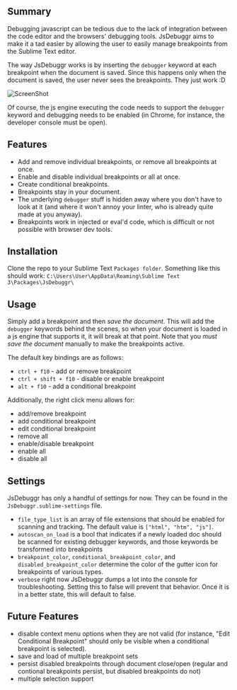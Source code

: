 Summary
---------
Debugging javascript can be tedious due to the lack of integration between the code editor and the browsers' debugging tools. JsDebuggr aims to make it a tad easier by allowing the user to easily manage breakpoints from the Sublime Text editor.  

The way JsDebuggr works is by inserting the `debugger` keyword at each breakpoint when the document is saved. Since this happens only when the document is saved, the user never sees the breakpoints. They just work :D

![ScreenShot](https://raw.github.com/rDr4g0n/JsDebuggr/master/screens2.gif)

Of course, the js engine executing the code needs to support the `debugger` keyword and debugging needs to be enabled (in Chrome, for instance, the developer console must be open).


Features
--------
* Add and remove individual breakpoints, or remove all breakpoints at once.
* Enable and disable individual breakpoints or all at once.
* Create conditional breakpoints.
* Breakpoints stay in your document.
* The underlying `debugger` stuff is hidden away where you don't have to look at it (and where it won't annoy your linter, who is already quite made at you anyway).
* Breakpoints work in injected or eval'd code, which is difficult or not possible with browser dev tools.


Installation
------------
Clone the repo to your Sublime Text `Packages folder`. Something like this should work: `C:\Users\User\AppData\Roaming\Sublime Text 3\Packages\JsDebuggr\`


Usage
-----
Simply add a breakpoint and then *save the document*. This will add the `debugger` keywords behind the scenes, so when your document is loaded in a js engine that supports it, it will break at that point. Note that you *must save the document* manually to make the breakpoints active.

The default key bindings are as follows:

* `ctrl + f10` - add or remove breakpoint
* `ctrl + shift + f10` - disable or enable breakpoint
* `alt + f10` - add a conditional breakpoint

Additionally, the right click menu allows for:

* add/remove breakpoint
* add conditional breakpoint
* edit conditional breakpoint
* remove all
* enable/disable breakpoint
* enable all
* disable all


Settings
--------
JsDebuggr has only a handful of settings for now. They can be found in the `JsDebuggr.sublime-settings` file.

* `file_type_list` is an array of file extensions that should be enabled for scanning and tracking. The default value is `["html", "htm", "js"]`.
* `autoscan_on_load` is a bool that indicates if a newly loaded doc should be scanned for existing debugger keywords, and those keywords be transformed into breakpoints
* `breakpoint_color`, `conditional_breakpoint_color`, and `disabled_breakpoint_color` determine the color of the gutter icon for breakpoints of various types.
* `verbose` right now JsDebuggr dumps a lot into the console for troubleshooting. Setting this to false will prevent that behavior. Once it is in a better state, this will default to false.

Future Features
-----
* disable context menu options when they are not valid (for instance, "Edit Conditional Breakpoint" should only be visible when a conditional breakpoint is selected).
* save and load of multiple breakpoint sets
* persist disabled breakpoints through document close/open (regular and contional breakpoints persist, but disabled breakpoints do not)
* multiple selection support
